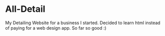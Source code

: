 # All-Detail
My Detailing Website for a business I started. Decided to learn html instead of paying for a web design app. So far so good :)
